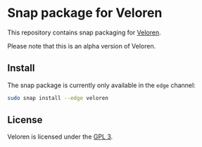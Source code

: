 # Snap package for Veloren

This repository contains snap packaging for [Veloren](https://veloren.net/).

Please note that this is an alpha version of Veloren.

## Install

The snap package is currently only available in the `edge` channel:

```bash
sudo snap install --edge veloren
```

## License

Veloren is licensed under the [GPL 3](https://www.gnu.org/licenses/gpl-3.0.en.html).
